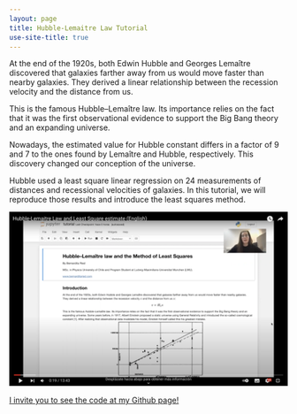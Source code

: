 ```yaml
---
layout: page
title: Hubble-Lemaitre Law Tutorial
use-site-title: true
---
```


At the end of the 1920s, both Edwin Hubble and Georges Lemaître discovered that galaxies farther away from us would move faster than nearby galaxies. They derived a linear relationship between the recession velocity and the distance from us.

This is the famous Hubble–Lemaître law. Its importance relies on the fact that it was the first observational evidence to support the Big Bang theory and an expanding universe.

Nowadays, the estimated value for Hubble constant differs in a factor of 9 and 7 to the ones found by Lemaître and Hubble, respectively. This discovery changed our conception of the universe.

Hubble used a least square linear regression on 24 measurements of distances and recessional velocities of galaxies. In this tutorial, we will reproduce those results and introduce the least squares method.


[![Youtube Link](img/youtube_Hubble_english.png)](https://www.youtube.com/watch?v=A1EIhHgserE)

[I invite you to see the code at my Github page!](https://github.com/bernarditaried/Hubble-Lemaitre-Law)
